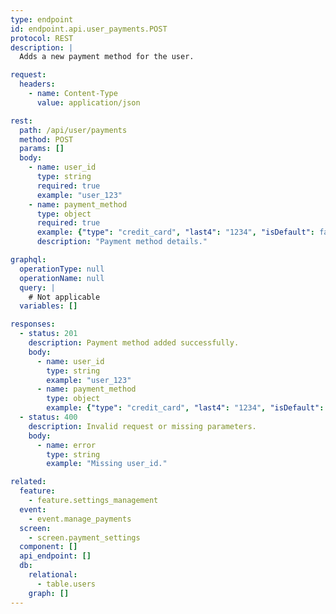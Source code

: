 ```yaml
---
type: endpoint
id: endpoint.api.user_payments.POST
protocol: REST
description: |
  Adds a new payment method for the user.

request:
  headers:
    - name: Content-Type
      value: application/json

rest:
  path: /api/user/payments
  method: POST
  params: []
  body:
    - name: user_id
      type: string
      required: true
      example: "user_123"
    - name: payment_method
      type: object
      required: true
      example: {"type": "credit_card", "last4": "1234", "isDefault": false}
      description: "Payment method details."

graphql:
  operationType: null
  operationName: null
  query: |
    # Not applicable
  variables: []

responses:
  - status: 201
    description: Payment method added successfully.
    body:
      - name: user_id
        type: string
        example: "user_123"
      - name: payment_method
        type: object
        example: {"type": "credit_card", "last4": "1234", "isDefault": false}
  - status: 400
    description: Invalid request or missing parameters.
    body:
      - name: error
        type: string
        example: "Missing user_id."

related:
  feature:
    - feature.settings_management
  event:
    - event.manage_payments
  screen:
    - screen.payment_settings
  component: []
  api_endpoint: []
  db:
    relational:
      - table.users
    graph: []
---
```

